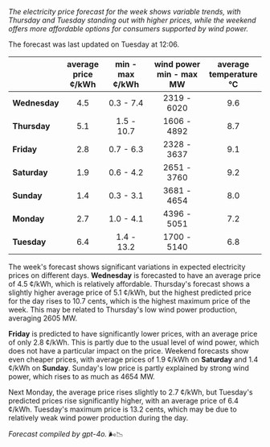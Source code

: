 *The electricity price forecast for the week shows variable trends, with Thursday and Tuesday standing out with higher prices, while the weekend offers more affordable options for consumers supported by wind power.*

The forecast was last updated on Tuesday at 12:06.

|           | average<br>price<br>¢/kWh | min - max<br>¢/kWh | wind power<br>min - max<br>MW | average<br>temperature<br>°C |
|:-------------|:----------------:|:----------------:|:-------------:|:-------------:|
| **Wednesday** | 4.5 | 0.3 - 7.4 | 2319 - 6020 | 9.6 |
| **Thursday**  | 5.1 | 1.5 - 10.7 | 1606 - 4892 | 8.7 |
| **Friday**    | 2.8 | 0.7 - 6.3 | 2328 - 3637 | 9.1 |
| **Saturday**  | 1.9 | 0.6 - 4.2 | 2651 - 3760 | 9.2 |
| **Sunday**    | 1.4 | 0.3 - 3.1 | 3681 - 4654 | 8.0 |
| **Monday**    | 2.7 | 1.0 - 4.1 | 4396 - 5051 | 7.2 |
| **Tuesday**   | 6.4 | 1.4 - 13.2 | 1700 - 5140 | 6.8 |

The week's forecast shows significant variations in expected electricity prices on different days. **Wednesday** is forecasted to have an average price of 4.5 ¢/kWh, which is relatively affordable. Thursday's forecast shows a slightly higher average price of 5.1 ¢/kWh, but the highest predicted price for the day rises to 10.7 cents, which is the highest maximum price of the week. This may be related to Thursday's low wind power production, averaging 2605 MW.

**Friday** is predicted to have significantly lower prices, with an average price of only 2.8 ¢/kWh. This is partly due to the usual level of wind power, which does not have a particular impact on the price. Weekend forecasts show even cheaper prices, with average prices of 1.9 ¢/kWh on **Saturday** and 1.4 ¢/kWh on **Sunday**. Sunday's low price is partly explained by strong wind power, which rises to as much as 4654 MW.

Next Monday, the average price rises slightly to 2.7 ¢/kWh, but Tuesday's predicted prices rise significantly higher, with an average price of 6.4 ¢/kWh. Tuesday's maximum price is 13.2 cents, which may be due to relatively weak wind power production during the day.

*Forecast compiled by gpt-4o.* 🌬️📉
